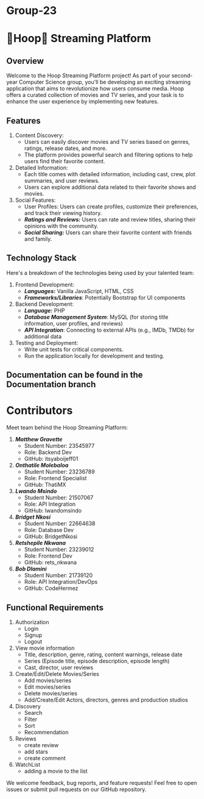 # Group-23
# 🍿Hoop🍿 Streaming Platform
## Overview
Welcome to the Hoop Streaming Platform project! As part of your second-year Computer Science group, you'll be developing an exciting streaming application that aims to revolutionize how users consume media. Hoop offers a curated collection of movies and TV series, and your task is to enhance the user experience by implementing new features.
## Features
1. Content Discovery:
    - Users can easily discover movies and TV series based on genres, ratings, release dates, and more.
    - The platform provides powerful search and filtering options to help users find their favorite content.
1. Detailed Information:
    - Each title comes with detailed information, including cast, crew, plot summaries, and user reviews.
    - Users can explore additional data related to their favorite shows and movies.
1. Social Features:
    - User Profiles: Users can create profiles, customize their preferences, and track their viewing history.
    - ***Ratings and Reviews:*** Users can rate and review titles, sharing their opinions with the community.
    - ***Social Sharing:*** Users can share their favorite content with friends and family.
## Technology Stack
Here's a breakdown of the technologies being used by your talented team:
1. Frontend Development:
    - ***Languages:*** Vanilla JavaScript, HTML, CSS
    - ***Frameworks/Libraries***: Potentially Bootstrap for UI components
1. Backend Development:
    - ***Language:*** PHP
    - ***Database Management System***: MySQL (for storing title information, user profiles, and reviews)
    - ***API Integration***: Connecting to external APIs (e.g., IMDb, TMDb) for additional data
1. Testing and Deployment:
    - Write unit tests for critical components.
    - Run the application locally for development and testing.

## Documentation can be found in the Documentation branch

# Contributors
Meet team behind the Hoop Streaming Platform:
1. ***Matthew Gravette***
    - Student Number: 23545977
    - Role: Backend Dev
    - GitHub: itsyaboijeff01
1. ***Onthatile Molebaloa***
    - Student Number: 23236789
    - Role: Frontend Specialist
    - GitHub: ThatiMX
1. ***Lwando Msindo***
    - Student Number: 21507067
    - Role: API Integration
    - GitHub: lwandomsindo
1. ***Bridget Nkosi***
    - Student Number: 22664638
    - Role: Database Dev
    - GitHub: BridgetNkosi
1. ***Retshepile Nkwana***
    - Student Number: 23239012
    - Role: Frontend Dev
    - GitHub: rets_nkwana
1. ***Bob Dlamini***
    - Student Number: 21739120
    - Role: API Integration/DevOps
    - GitHub: CodeHermez



## Functional Requirements

1.  Authorization
    - Login
    - Signup
    - Logout
1.  View movie information
    - Title, description, genre, rating, content warnings, release date
    - Series (Episode title, episode description, episode length)
    - Cast, director, user reviews
1. Create/Edit/Delete Movies/Series
    - Add movies/series
    - Edit movies/series
    - Delete movies/series
    - Add/Create/Edit Actors, directors, genres and production studios
1. Discovery
    - Search
    - Filter
    - Sort
    - Recommendation
1. Reviews
    - create review
    - add stars
    - create comment
1. WatchList
    - adding a movie to the list

We welcome feedback, bug reports, and feature requests! Feel free to open issues or submit pull requests on our GitHub repository.


